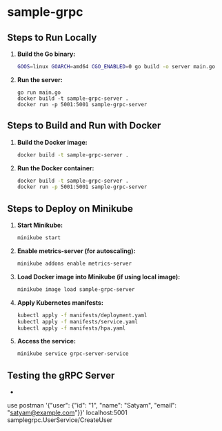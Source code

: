 # sample-grpc
## Steps to Run Locally

1. **Build the Go binary:**
   ```sh
   GOOS=linux GOARCH=amd64 CGO_ENABLED=0 go build -o server main.go
   ```

2. **Run the server:**
   ```
   go run main.go
   docker build -t sample-grpc-server .
   docker run -p 5001:5001 sample-grpc-server
   ```

## Steps to Build and Run with Docker

1. **Build the Docker image:**
   ```sh
   docker build -t sample-grpc-server .
   ```

2. **Run the Docker container:**
   ```sh
   docker build -t sample-grpc-server .
   docker run -p 5001:5001 sample-grpc-server
   ```

## Steps to Deploy on Minikube

1. **Start Minikube:**
   ```sh
   minikube start
   ```

2. **Enable metrics-server (for autoscaling):**
   ```sh
   minikube addons enable metrics-server
   ```

3. **Load Docker image into Minikube (if using local image):**
   ```sh
   minikube image load sample-grpc-server
   ```

4. **Apply Kubernetes manifests:**
   ```sh
   kubectl apply -f manifests/deployment.yaml
   kubectl apply -f manifests/service.yaml
   kubectl apply -f manifests/hpa.yaml
   ```

5. **Access the service:**
   ```sh
   minikube service grpc-server-service
   ```

## Testing the gRPC Server

- 
use postman
'{"user": {"id": "1", "name": "Satyam", "email": "satyam@example.com"}}' localhost:5001 samplegrpc.UserService/CreateUser
  ```